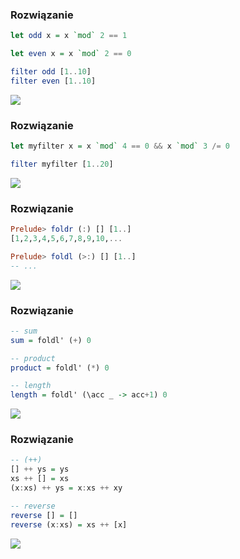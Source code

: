 ### Rozwiązanie
```haskell
let odd x = x `mod` 2 == 1

let even x = x `mod` 2 == 0

filter odd [1..10]
filter even [1..10]
```

![](http://obeythekitty.com/wp-content/uploads/2015/01/lolcat_airplane.jpg)

### Rozwiązanie
```haskell
let myfilter x = x `mod` 4 == 0 && x `mod` 3 /= 0

filter myfilter [1..20]
```

![](http://dothash.buzz/wp-content/uploads/2015/06/lolcat-4.jpg)

### Rozwiązanie
```haskell
Prelude> foldr (:) [] [1..]
[1,2,3,4,5,6,7,8,9,10,...

Prelude> foldl (>:) [] [1..]
-- ...
```

![](http://images.andrej3000.com/upload/2012/07/20/20120720140325-0002cca8.png)

### Rozwiązanie
```haskell
-- sum
sum = foldl' (+) 0

-- product
product = foldl' (*) 0

-- length
length = foldl' (\acc _ -> acc+1) 0
```

![](http://new1.fjcdn.com/pictures/Lolcats_b0a5ec_147272.jpg)

### Rozwiązanie
```haskell
-- (++)
[] ++ ys = ys
xs ++ [] = xs
(x:xs) ++ ys = x:xs ++ xy

-- reverse
reverse [] = []
reverse (x:xs) = xs ++ [x]
```

![](https://c1.staticflickr.com/9/8217/8361000871_53de696e2d.jpg)
